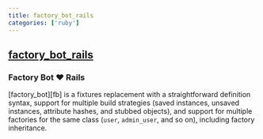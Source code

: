 ```yaml
---
title: factory_bot_rails
categories: ['ruby']
---
```

## [factory_bot_rails](https://github.com/thoughtbot/factory_bot_rails)

### Factory Bot ♥ Rails


[factory_bot][fb] is a fixtures replacement with a straightforward definition
syntax, support for multiple build strategies (saved instances, unsaved
instances, attribute hashes, and stubbed objects), and support for multiple
factories for the same class (`user`, `admin_user`, and so on), including factory
inheritance.
